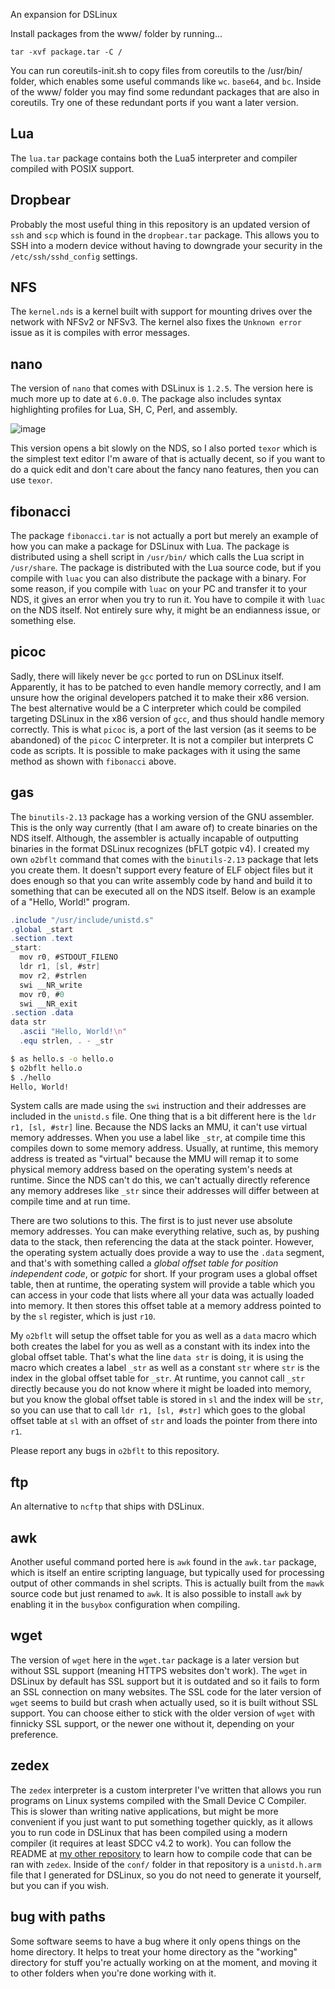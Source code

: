 An expansion for DSLinux

Install packages from the www/ folder by running...

```
tar -xvf package.tar -C / 
```

You can run coreutils-init.sh to copy files from coreutils to the /usr/bin/ folder, which enables some useful commands like `wc`. `base64`, and `bc`. Inside of the www/ folder you may find some redundant packages that are also in coreutils. Try one of these redundant ports if you want a later version.

## Lua

The `lua.tar` package contains both the Lua5 interpreter and compiler compiled with POSIX support. 

## Dropbear

Probably the most useful thing in this repository is an updated version of `ssh` and `scp` which is found in the `dropbear.tar` package. This allows you to SSH into a modern device without having to downgrade your security in the `/etc/ssh/sshd_config` settings.

## NFS

The `kernel.nds` is a kernel built with support for mounting drives over the network with NFSv2 or NFSv3. The kernel also fixes the `Unknown error` issue as it is compiles with error messages.

## nano

The version of `nano` that comes with DSLinux is `1.2.5`. The version here is much more up to date at `6.0.0`. The package also includes syntax highlighting profiles for Lua, SH, C, Perl, and assembly. 

![image](https://github.com/amihart/DSLinux-Ports/assets/6305912/eef2cd73-a2cb-4bd8-9877-1ef7505b4048)

This version opens a bit slowly on the NDS, so I also ported `texor` which is the simplest text editor I'm aware of that is actually decent, so if you want to do a quick edit and don't care about the fancy nano features, then you can use `texor`.

## fibonacci

The package `fibonacci.tar` is not actually a port but merely an example of how you can make a package for DSLinux with Lua. The package is distributed using a shell script in `/usr/bin/` which calls the Lua script in `/usr/share`. The package is distributed with the Lua source code, but if you compile with `luac` you can also distribute the package with a binary. For some reason, if you compile with `luac` on your PC and transfer it to your NDS, it gives an error when you try to run it. You have to compile it with `luac` on the NDS itself. Not entirely sure why, it might be an endianness issue, or something else. 

## picoc

Sadly, there will likely never be `gcc` ported to run on DSLinux itself. Apparently, it has to be patched to even handle memory correctly, and I am unsure how the original developers patched it to make their x86 version. The best alternative would be a C interpreter which could be compiled targeting DSLinux in the x86 version of `gcc`, and thus should handle memory correctly. This is what `picoc` is, a port of the last version (as it seems to be abandoned) of the `picoc` C interpreter. It is not a compiler but interprets C code as scripts. It is possible to make packages with it using the same method as shown with `fibonacci` above.

## gas

The `binutils-2.13` package has a working version of the GNU assembler. This is the only way currently (that I am aware of) to create binaries on the NDS itself. Although, the assembler is actually incapable of outputting binaries in the format DSLinux recognizes (bFLT gotpic v4). I created my own `o2bflt` command that comes with the `binutils-2.13` package that lets you create them. It doesn't support every feature of ELF object files but it does enough so that you can write assembly code by hand and build it to something that can be executed all on the NDS itself. Below is an example of a "Hello, World!" program.

```as
.include "/usr/include/unistd.s"
.global _start
.section .text
_start:
  mov r0, #STDOUT_FILENO
  ldr r1, [sl, #str]
  mov r2, #strlen
  swi __NR_write
  mov r0, #0
  swi __NR_exit
.section .data
data str
  .ascii "Hello, World!\n"
  .equ strlen, . - _str
```

```sh
$ as hello.s -o hello.o
$ o2bflt hello.o
$ ./hello
Hello, World!
```

System calls are made using the `swi` instruction and their addresses are included in the `unistd.s` file. One thing that is a bit different here is the `ldr r1, [sl, #str]` line. Because the NDS lacks an MMU, it can't use virtual memory addresses. When you use a label like `_str`, at compile time this compiles down to some memory address. Usually, at runtime, this memory address is treated as "virtual" because the MMU will remap it to some physical memory address based on the operating system's needs at runtime. Since the NDS can't do this, we can't actually directly reference any memory addreses like `_str` since their addresses will differ between at compile time and at run time.

There are two solutions to this. The first is to just never use absolute memory addresses. You can make everything relative, such as, by pushing data to the stack, then referencing the data at the stack pointer. However, the operating system actually does provide a way to use the `.data` segment, and that's with something called a _global offset table for position independent code_, or _gotpic_ for short. If your program uses a global offset table, then at runtime, the operating system will provide a table which you can access in your code that lists where all your data was actually loaded into memory. It then stores this offset table at a memory address pointed to by the `sl` register, which is just `r10`.

My `o2bflt` will setup the offset table for you as well as a `data` macro which both creates the label for you as well as a constant with its index into the global offset table. That's what the line `data str` is doing, it is using the macro which creates a label `_str` as well as a constant `str` where `str` is the index in the global offset table for `_str`. At runtime, you cannot call `_str` directly because you do not know where it might be loaded into memory, but you know the global offset table is stored in `sl` and the index will be `str`, so you can use that to call `ldr r1, [sl, #str]` which goes to the global offset table at `sl` with an offset of `str` and loads the pointer from there into `r1`. 

Please report any bugs in `o2bflt` to this repository.

## ftp

An alternative to `ncftp` that ships with DSLinux.

## awk

Another useful command ported here is `awk` found in the `awk.tar` package, which is itself an entire scripting language, but typically used for processing output of other commands in shel scripts. This is actually built from the `mawk` source code but just renamed to `awk`. It is also possible to install `awk` by enabling it in the `busybox` configuration when compiling.

## wget

The version of `wget` here in the `wget.tar` package is a later version but without SSL support (meaning HTTPS websites don't work). The `wget` in DSLinux by default has SSL support but it is outdated and so it fails to form an SSL connection on many websites. The SSL code for the later version of `wget` seems to build but crash when actually used, so it is built without SSL support. You can choose either to stick with the older version of `wget` with finnicky SSL support, or the newer one without it, depending on your preference.

## zedex

The `zedex` interpreter is a custom interpreter I've written that allows you run programs on Linux systems compiled with the Small Device C Compiler. This is slower than writing native applications, but might be more convenient if you just want to put something together quickly, as it allows you to run code in DSLinux that has been compiled using a modern compiler (it requires at least SDCC v4.2 to work). You can follow the README at [my other repository](https://github.com/amihart/Zedex/) to learn how to compile code that can be ran with `zedex`. Inside of the `conf/` folder in that repository is a `unistd.h.arm` file that I generated for DSLinux, so you do not need to generate it yourself, but you can if you wish.

## bug with paths

Some software seems to have a bug where it only opens things on the home directory. It helps to treat your home directory as the "working" directory for stuff you're actually working on at the moment, and moving it to other folders when you're done working with it. 
